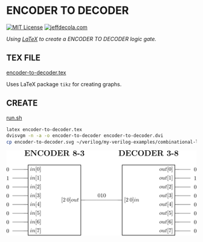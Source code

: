 # ENCODER TO DECODER

[![MIT License](https://img.shields.io/:license-mit-blue.svg)](https://jeffdecola.mit-license.org)
[![jeffdecola.com](https://img.shields.io/badge/website-jeffdecola.com-blue)](https://jeffdecola.com)

_Using
[LaTeX](https://github.com/JeffDeCola/my-cheat-sheets/tree/master/software/development/languages/latex-cheat-sheet/)
to create a ENCODER TO DECODER logic gate._

## TEX FILE

[encoder-to-decoder.tex](https://github.com/JeffDeCola/my-latex-renders/blob/master/mathematics/applied/electrical-engineering/combinational-logic/encoder-to-decoder/encoder-to-decoder.tex)

Uses LaTeX package `tikz` for creating graphs.

## CREATE

[run.sh](https://github.com/JeffDeCola/my-latex-renders/blob/master/mathematics/applied/electrical-engineering/combinational-logic/encoder-to-decoder/run.sh)

```bash
latex encoder-to-decoder.tex
dvisvgm -n -a -o encoder-to-decoder encoder-to-decoder.dvi
cp encoder-to-decoder.svg ~/verilog/my-verilog-examples/combinational-logic/decoders-and-encoders/encoder_to_decoder/svgs/.
```

<p align="center">
    <img src="encoder-to-decoder.svg"
    align="middle"
</p>

